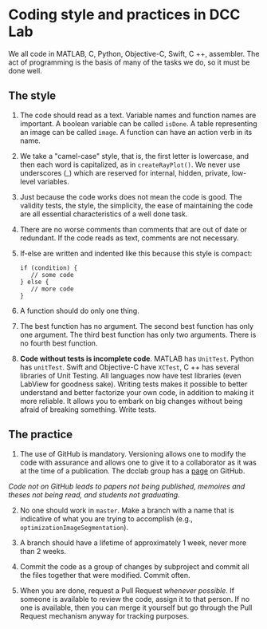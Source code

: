# Coding style and practices in DCC Lab

We all code in MATLAB, C, Python, Objective-C, Swift, C ++, assembler. The act of programming is the basis of many of the tasks we do, so it must be done well.

## The style

1. The code should read as a text.
  Variable names and function names are important. A boolean variable can be called `isDone`. A table representing an image can be called `image`. A function can have an action verb in its name.

2. We take a "camel-case" style, that is, the first letter is lowercase, and then each word is capitalized, as in `createRayPlot()`. We never use underscores (_) which are reserved for internal, hidden, private, low-level variables.

3. Just because the code works does not mean the code is good.
   The validity tests, the style, the simplicity, the ease of maintaining the code are all essential characteristics of a well done task.

4. There are no worse comments than comments that are out of date or redundant. If the code reads as text, comments are not necessary.

5. If-else are written and indented like this because this style is compact:

   ```
   if (condition) {
      // some code
   } else {
      // more code
   }
   ```

6. A function should do only one thing.

7. The best function has no argument. The second best function has only one argument. The third best function has only two arguments. There is no fourth best function.

8. **Code without tests is incomplete code**. MATLAB has `UnitTest`. Python has `unitTest`. Swift and Objective-C have `XCTest`, C ++ has several libraries of Unit Testing. All languages now have test libraries (even LabView for goodness sake).
   Writing tests makes it possible to better understand and better factorize your own code, in addition to making it more reliable. It allows you to embark on big changes without being afraid of breaking something. Write tests.



## The practice

1. The use of GitHub is mandatory.
  Versioning allows one to modify the code with assurance and allows one to give it to a collaborator as it was at the time of a publication. The dcclab group has a [page](https://github.com/DCC-Lab) on GitHub.

  *Code not on GitHub leads to papers not being published, memoires and theses not being read, and students not graduating.*

2. No one should work in `master`.  Make a branch with a name that is indicative of what you are trying to accomplish (e.g., `optimizationImageSegmentation`).

3. A branch should have a lifetime of approximately 1 week, never more than 2 weeks.

4. Commit the code as a group of changes by subproject and commit all the files together that were modified. Commit often.

5. When you are done, request a Pull Request *whenever possible*. If someone is available to review the code, assign it to that person.  If no one is available, then you can merge it yourself but go through the Pull Request mechanism anyway for tracking purposes.

   

     